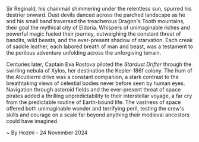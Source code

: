 
Sir Reginald, his chainmail shimmering under the relentless sun, spurred his destrier onward.  Dust devils danced across the parched landscape as he and his small band traversed the treacherous Dragon's Tooth mountains, their goal the mythical city of Eldoria.  Whispers of unimaginable riches and powerful magic fueled their journey, outweighing the constant threat of bandits, wild beasts, and the ever-present shadow of starvation. Each creak of saddle leather, each labored breath of man and beast, was a testament to the perilous adventure unfolding across the unforgiving terrain.


Centuries later, Captain Eva Rostova piloted the *Stardust Drifter* through the swirling nebula of Xylos, her destination the Kepler-186f colony.  The hum of the Alcubierre drive was a constant companion, a stark contrast to the breathtaking views of celestial bodies never before seen by human eyes.  Navigation through asteroid fields and the ever-present threat of space pirates added a thrilling unpredictability to their interstellar voyage, a far cry from the predictable routine of Earth-bound life. The vastness of space offered both unimaginable wonder and terrifying peril, testing the crew's skills and courage on a scale far beyond anything their medieval ancestors could have imagined.

~ By Hozmi - 24 November 2024

